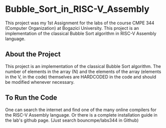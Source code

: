 # Bubble_Sort_in_RISC-V_Assembly
This project was my 1st Assignment for the labs of the course CMPE 344 (Computer Organization) at Bogazici University. This project is an implementation of the classical Bubble Sort algorithm in RISC-V Assembly language.
## About the Project
This project is an implementation of the classical Bubble Sort algorithm. The number of elements in the array (N) and the elements of the array (elements in the V, in the code) themselves are HARDCODED in the code and should be modified whenever necessary.
## To Run the Code
One can search the internet and find one of the many online compilers for the RISC-V Assembly language. Or there is a complete installation guide in the lab's github page. (Just search bouncmpe/labs344 in Github)
